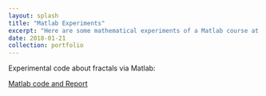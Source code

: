 ```yaml
---
layout: splash
title: "Matlab Experiments"
excerpt: "Here are some mathematical experiments of a Matlab course at SYSU.<br/><img src='/images/Matlab2.png'>"
date: 2018-01-21
collection: portfolio
---
```


Experimental code about fractals via Matlab:

[Matlab code and Report](https://github.com/zhangyk8/Matlab_Experiment_code)
